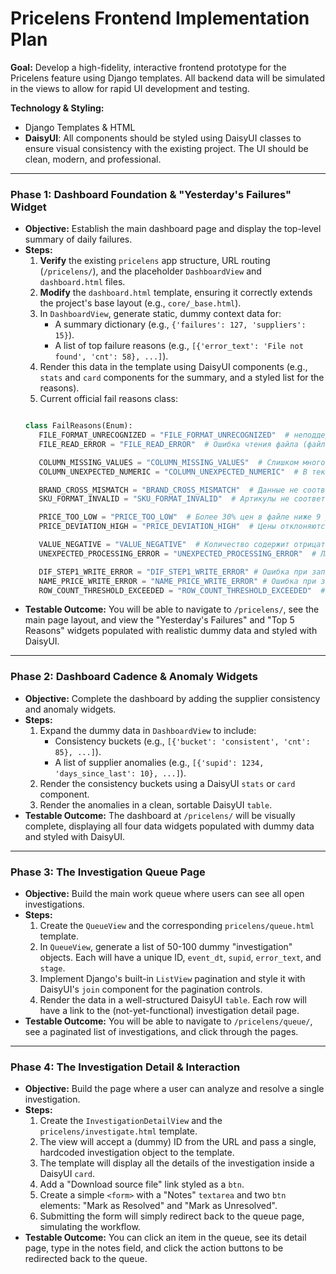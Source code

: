 # Pricelens Frontend Implementation Plan

**Goal:** Develop a high-fidelity, interactive frontend prototype for the Pricelens feature using Django templates. All backend data will be simulated in the views to allow for rapid UI development and testing.

**Technology & Styling:**
*   Django Templates & HTML
*   **DaisyUI**: All components should be styled using DaisyUI classes to ensure visual consistency with the existing project. The UI should be clean, modern, and professional.

---

### Phase 1: Dashboard Foundation & "Yesterday's Failures" Widget

*   **Objective:** Establish the main dashboard page and display the top-level summary of daily failures.
*   **Steps:**
    1.  **Verify** the existing `pricelens` app structure, URL routing (`/pricelens/`), and the placeholder `DashboardView` and `dashboard.html` files.
    2.  **Modify** the `dashboard.html` template, ensuring it correctly extends the project's base layout (e.g., `core/_base.html`).
    3.  In `DashboardView`, generate static, dummy context data for:
        *   A summary dictionary (e.g., `{'failures': 127, 'suppliers': 15}`).
        *   A list of top failure reasons (e.g., `[{'error_text': 'File not found', 'cnt': 58}, ...]`).
    4.  Render this data in the template using DaisyUI components (e.g., `stats` and `card` components for the summary, and a styled list for the reasons).
    5. Current official fail reasons class:
    ```python

    class FailReasons(Enum):
       FILE_FORMAT_UNRECOGNIZED = "FILE_FORMAT_UNRECOGNIZED"  # неподдерживаемый формат файла (if file_format is None)
       FILE_READ_ERROR = "FILE_READ_ERROR"  # Ошибка чтения файла (файл поврежден или не читается)
    
       COLUMN_MISSING_VALUES = "COLUMN_MISSING_VALUES"  # Слишком много пропущенных значений (NaN/None > 50%)
       COLUMN_UNEXPECTED_NUMERIC = "COLUMN_UNEXPECTED_NUMERIC"  # В текстовом столбце слишком много числовых значений (>30%)
    
       BRAND_CROSS_MISMATCH = "BRAND_CROSS_MISMATCH"  # Данные не соответствуют таблице brand_cross
       SKU_FORMAT_INVALID = "SKU_FORMAT_INVALID"  # Артикулы не соответствуют требуемому формату (<70% совпадений)
    
       PRICE_TOO_LOW = "PRICE_TOO_LOW"  # Более 30% цен в файле ниже 9 рублей
       PRICE_DEVIATION_HIGH = "PRICE_DEVIATION_HIGH"  # Цены отклоняются от средней за неделю более чем на 30%
    
       VALUE_NEGATIVE = "VALUE_NEGATIVE"  # Количество содержит отрицательные значения или неверные числа
       UNEXPECTED_PROCESSING_ERROR = "UNEXPECTED_PROCESSING_ERROR"  # Любая другая неожиданная ошибка обработки
    
       DIF_STEP1_WRITE_ERROR = "DIF_STEP1_WRITE_ERROR" # Ошибка при записи в dif.dif_step_1
       NAME_PRICE_WRITE_ERROR = "NAME_PRICE_WRITE_ERROR" # Ошибка при записи в dif.name_price
       ROW_COUNT_THRESHOLD_EXCEEDED = "ROW_COUNT_THRESHOLD_EXCEEDED"  # Значительная разница в количестве строк между файлами


* **Testable Outcome:** You will be able to navigate to `/pricelens/`, see the main page layout, and view the "Yesterday's Failures" and "Top 5 Reasons" widgets populated with realistic dummy data and styled with DaisyUI.

---

### Phase 2: Dashboard Cadence & Anomaly Widgets

*   **Objective:** Complete the dashboard by adding the supplier consistency and anomaly widgets.
*   **Steps:**
    1.  Expand the dummy data in `DashboardView` to include:
        *   Consistency buckets (e.g., `[{'bucket': 'consistent', 'cnt': 85}, ...]`).
        *   A list of supplier anomalies (e.g., `[{'supid': 1234, 'days_since_last': 10}, ...]`).
    2.  Render the consistency buckets using a DaisyUI `stats` or `card` component.
    3.  Render the anomalies in a clean, sortable DaisyUI `table`.
*   **Testable Outcome:** The dashboard at `/pricelens/` will be visually complete, displaying all four data widgets populated with dummy data and styled with DaisyUI.

---

### Phase 3: The Investigation Queue Page

*   **Objective:** Build the main work queue where users can see all open investigations.
*   **Steps:**
    1.  Create the `QueueView` and the corresponding `pricelens/queue.html` template.
    2.  In `QueueView`, generate a list of 50-100 dummy "investigation" objects. Each will have a unique ID, `event_dt`, `supid`, `error_text`, and `stage`.
    3.  Implement Django's built-in `ListView` pagination and style it with DaisyUI's `join` component for the pagination controls.
    4.  Render the data in a well-structured DaisyUI `table`. Each row will have a link to the (not-yet-functional) investigation detail page.
*   **Testable Outcome:** You will be able to navigate to `/pricelens/queue/`, see a paginated list of investigations, and click through the pages.

---

### Phase 4: The Investigation Detail & Interaction

*   **Objective:** Build the page where a user can analyze and resolve a single investigation.
*   **Steps:**
    1.  Create the `InvestigationDetailView` and the `pricelens/investigate.html` template.
    2.  The view will accept a (dummy) ID from the URL and pass a single, hardcoded investigation object to the template.
    3.  The template will display all the details of the investigation inside a DaisyUI `card`.
    4.  Add a "Download source file" link styled as a `btn`.
    5.  Create a simple `<form>` with a "Notes" `textarea` and two `btn` elements: "Mark as Resolved" and "Mark as Unresolved".
    6.  Submitting the form will simply redirect back to the queue page, simulating the workflow.
*   **Testable Outcome:** You can click an item in the queue, see its detail page, type in the notes field, and click the action buttons to be redirected back to the queue.
